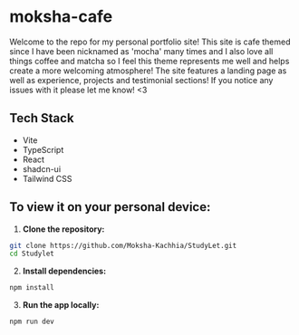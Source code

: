 # moksha-cafe

Welcome to the repo for my personal portfolio site! This site is cafe themed since I have been nicknamed as 'mocha' many times and I also love all things coffee and matcha so I feel this theme represents me well and helps create a more welcoming atmosphere! The site features a landing page as well as experience, projects and testimonial sections! If you notice any issues with it please let me know! <3

## Tech Stack
- Vite
- TypeScript
- React
- shadcn-ui
- Tailwind CSS

## To view it on your personal device: 

1. **Clone the repository:**
```bash
git clone https://github.com/Moksha-Kachhia/StudyLet.git
cd Studylet
```

2. **Install dependencies:**
```bash
npm install
```

3. **Run the app locally:**
```bash
npm run dev
```
